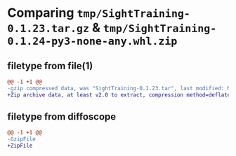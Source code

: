 # Comparing `tmp/SightTraining-0.1.23.tar.gz` & `tmp/SightTraining-0.1.24-py3-none-any.whl.zip`

## filetype from file(1)

```diff
@@ -1 +1 @@
-gzip compressed data, was "SightTraining-0.1.23.tar", last modified: Mon Apr  8 13:30:24 2024, max compression
+Zip archive data, at least v2.0 to extract, compression method=deflate
```

## filetype from diffoscope

```diff
@@ -1 +1 @@
-GzipFile
+ZipFile
```

